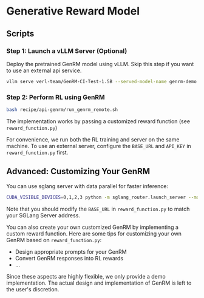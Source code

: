 # Generative Reward Model

## Scripts

### Step 1: Launch a vLLM Server (Optional)

Deploy the pretrained GenRM model using vLLM. Skip this step if you want to use an external api service.

```bash 
vllm serve verl-team/GenRM-CI-Test-1.5B --served-model-name genrm-demo
```

### Step 2: Perform RL using GenRM

```bash
bash recipe/api-genrm/run_genrm_remote.sh
```

The implementation works by passing a customized reward function (see `reward_function.py`)

For convenience, we run both the RL training and server on the same machine. To use an external server, configure the `BASE_URL` and `API_KEY` in `reward_function.py` first.

## Advanced: Customizing Your GenRM

You can use sglang server with data parallel for faster inference:

```bash
CUDA_VISIBLE_DEVICES=0,1,2,3 python -m sglang_router.launch_server --model-path verl-team/GenRM-CI-Test-1.5B --dp-size 4
```

Note that you should modify the `BASE_URL` in `reward_function.py` to match your SGLang Server address.

You can also create your own customized GenRM by implementing a custom reward function. Here are some tips for customizing your own GenRM based on `reward_function.py`:

- Design appropriate prompts for your GenRM
- Convert GenRM responses into RL rewards
- ...

Since these aspects are highly flexible, we only provide a demo implementation. The actual design and implementation of GenRM is left to the user's discretion.
